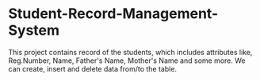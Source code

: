 # Student-Record-Management-System
This project contains record of the students, which includes attributes like, Reg.Number, Name, Father's Name, Mother's Name and some more. We can create, insert and delete data from/to the table.
